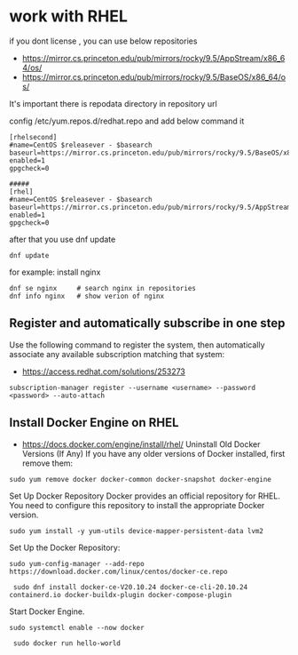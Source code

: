 # work with RHEL

if you dont license , you can use below repositories
* https://mirror.cs.princeton.edu/pub/mirrors/rocky/9.5/AppStream/x86_64/os/
* https://mirror.cs.princeton.edu/pub/mirrors/rocky/9.5/BaseOS/x86_64/os/

It's important there is repodata directory in repository url

config  /etc/yum.repos.d/redhat.repo and add below command it 
```
[rhelsecond]
#name=CentOS $releasever - $basearch
baseurl=https://mirror.cs.princeton.edu/pub/mirrors/rocky/9.5/BaseOS/x86_64/os
enabled=1
gpgcheck=0

#####
[rhel]
#name=CentOS $releasever - $basearch
baseurl=https://mirror.cs.princeton.edu/pub/mirrors/rocky/9.5/AppStream/x86_64/os/
enabled=1
gpgcheck=0

```
after that you use dnf update
```
dnf update
```
for example: install nginx 
```
dnf se nginx     # search nginx in repositories
dnf info nginx   # show verion of nginx
```

## Register and automatically subscribe in one step
Use the following command to register the system, then automatically associate any available subscription matching that system:
* https://access.redhat.com/solutions/253273
```
subscription-manager register --username <username> --password <password> --auto-attach
```

## Install Docker Engine on RHEL
* https://docs.docker.com/engine/install/rhel/
Uninstall Old Docker Versions (If Any)
If you have any older versions of Docker installed, first remove them:
```
sudo yum remove docker docker-common docker-snapshot docker-engine
```
Set Up Docker Repository
Docker provides an official repository for RHEL. You need to configure this repository to install the appropriate Docker version.
```
sudo yum install -y yum-utils device-mapper-persistent-data lvm2

```
Set Up the Docker Repository:
```
sudo yum-config-manager --add-repo https://download.docker.com/linux/centos/docker-ce.repo
```
```
 sudo dnf install docker-ce-V20.10.24 docker-ce-cli-20.10.24 containerd.io docker-buildx-plugin docker-compose-plugin

```

Start Docker Engine.
```
sudo systemctl enable --now docker
```
```
 sudo docker run hello-world
 ```
